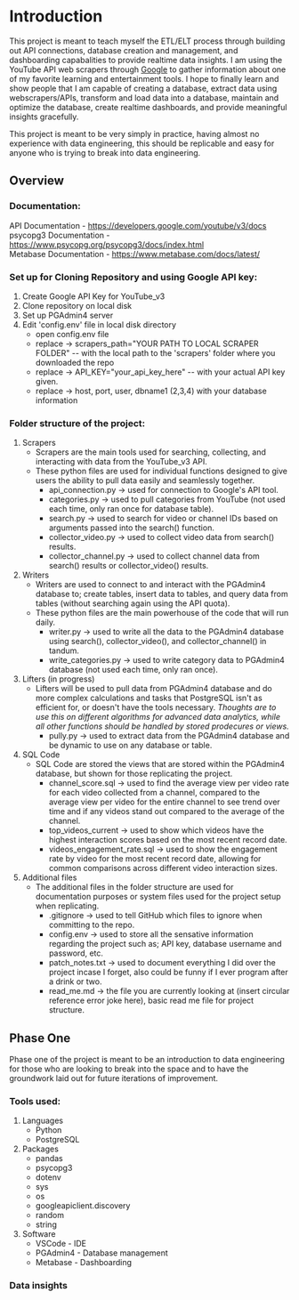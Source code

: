 # Introduction
This project is meant to teach myself the ETL/ELT process through building out API connections, database creation and management, and dashboarding capabalities to provide realtime data insights.
I am using the YouTube API web scrapers through [Google](https://developers.google.com/youtube/v3) to gather information about one of my favorite learning and entertainment tools.
I hope to finally learn and show people that I am capable of creating a database, extract data using webscrapers/APIs, transform and load data into a database, maintain and optimize the database, create realtime dashboards, and provide meaningful insights gracefully.

This project is meant to be very simply in practice, having almost no experience with data engineering, this should be replicable and easy for anyone who is trying to break into data engineering.

## Overview
### Documentation:
API Documentation - https://developers.google.com/youtube/v3/docs \
psycopg3 Documentation - https://www.psycopg.org/psycopg3/docs/index.html \
Metabase Documentation - https://www.metabase.com/docs/latest/


### Set up for Cloning Repository and using Google API key:
1. Create Google API Key for YouTube_v3
2. Clone repository on local disk
3. Set up PGAdmin4 server
4. Edit 'config.env' file in local disk directory 
    - open config.env file
    - replace -> scrapers_path="YOUR PATH TO LOCAL SCRAPER FOLDER" -- with the local path to the 'scrapers' folder where you downloaded the repo
    - replace -> API_KEY="your_api_key_here" -- with your actual API key given.
    - replace -> host, port, user, dbname1 (2,3,4) with your database information


### Folder structure of the project:
1. Scrapers
    - Scrapers are the main tools used for searching, collecting, and interacting with data from the YouTube_v3 API.
    - These python files are used for individual functions designed to give users the ability to pull data easily and seamlessly together.
        - api_connection.py -> used for connection to Google's API tool.
        - categories.py -> used to pull categories from YouTube (not used each time, only ran once for database table).
        - search.py -> used to search for video or channel IDs based on arguments passed into the search() function.
        - collector_video.py -> used to collect video data from search() results.
        - collector_channel.py -> used to collect channel data from search() results or collector_video() results.
2. Writers
    - Writers are used to connect to and interact with the PGAdmin4 database to; create tables, insert data to tables, and query data from tables (without searching again using the API quota).
    - These python files are the main powerhouse of the code that will run daily.
        - writer.py -> used to write all the data to the PGAdmin4 database using search(), collector_video(), and collector_channel() in tandum.
        - write_categories.py -> used to write category data to PGAdmin4 database (not used each time, only ran once).
3. Lifters (in progress)
    - Lifters will be used to pull data from PGAdmin4 database and do more complex calculations and tasks that PostgreSQL isn't as efficient for, or doesn't have the tools necessary.
        *Thoughts are to use this on different algorithms for advanced data analytics, while all other functions should be handled by stored prodecures or views.*
        - pully.py -> used to extract data from the PGAdmin4 database and be dynamic to use on any database or table.
4. SQL Code
    - SQL Code are stored the views that are stored within the PGAdmin4 database, but shown for those replicating the project.
        - channel_score.sql -> used to find the average view per video rate for each video collected from a channel, compared to the average view per video for the entire channel to see trend over time and if any videos stand out compared to the average of the channel.
        - top_videos_current -> used to show which videos have the highest interaction scores based on the most recent record date.
        - videos_engagement_rate.sql -> used to show the engagement rate by video for the most recent record date, allowing for common comparisons across different video interaction sizes.
5. Additional files
    - The additional files in the folder structure are used for documentation purposes or system files used for the project setup when replicating.
        - .gitignore -> used to tell GitHub which files to ignore when committing to the repo.
        - config.env -> used to store all the sensative information regarding the project such as; API key, database username and password, etc.
        - patch_notes.txt -> used to document everything I did over the project incase I forget, also could be funny if I ever program after a drink or two.
        - read_me.md -> the file you are currently looking at (insert circular reference error joke here), basic read me file for project structure.


## Phase One
Phase one of the project is meant to be an introduction to data engineering for those who are looking to break into the space and to have the groundwork laid out for future iterations of improvement.


### Tools used:
1. Languages
    - Python
    - PostgreSQL
2. Packages
    - pandas
    - psycopg3
    - dotenv
    - sys
    - os
    - googleapiclient.discovery
    - random
    - string
3. Software
    - VSCode - IDE
    - PGAdmin4 - Database management
    - Metabase - Dashboarding


### Data insights
